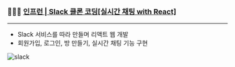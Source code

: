 ### 👩🏻‍💻 [인프런 | Slack 클론 코딩[실시간 채팅 with React]](https://www.inflearn.com/course/%ED%81%B4%EB%A1%A0%EC%BD%94%EB%94%A9-%EC%8B%A4%EC%8B%9C%EA%B0%84%EC%B1%84%ED%8C%85/dashboard)
---
- Slack 서비스를 따라 만들며 리액트 웹 개발
- 회원가입, 로그인, 방 만들기, 실시간 채팅 기능 구현

![slack](https://user-images.githubusercontent.com/67423172/177548106-3a3cc95a-bb58-44e8-a535-4a5e26c3c637.png)
